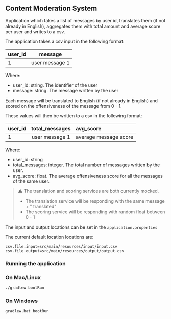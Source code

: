 ## Content Moderation System

Application which takes a list of messages by user id, translates them (if not already in English), aggregates them
with total amount and average score per user and writes to a csv.

The application takes a csv input in the following format:

| user_id |    message     |
|---------|:--------------:|
| 1       | user message 1 |

Where:

- user_id: string. The identifier of the user
- message: string. The message written by the user

Each message will be translated to English (if not already in English) and scored on the
offensiveness of the message from 0 - 1.

These values will then be written to a csv in the following format:

| user_id | total_messages | avg_score             |
|---------|:--------------:|:----------------------|
| 1       | user message 1 | average message score |

Where:

- user_id: string
- total_messages: integer. The total number of messages written by the user.
- avg_score: float. The average offensiveness score for all the messages of the same user.

> ⚠️ The translation and scoring services are both currently mocked.
>  - The translation service will be responding with the same message + " translated"
> - The scoring service will be responding with random float between 0 - 1

The input and output locations can be set in the `application.properties`

The current default location locations are:

```
csv.file.input=src/main/resources/input/input.csv
csv.file.output=src/main/resources/output/output.csv
```

### Running the application

### On Mac/Linux

```
./gradlew bootRun
```

### On Windows

```
gradlew.bat bootRun
```


